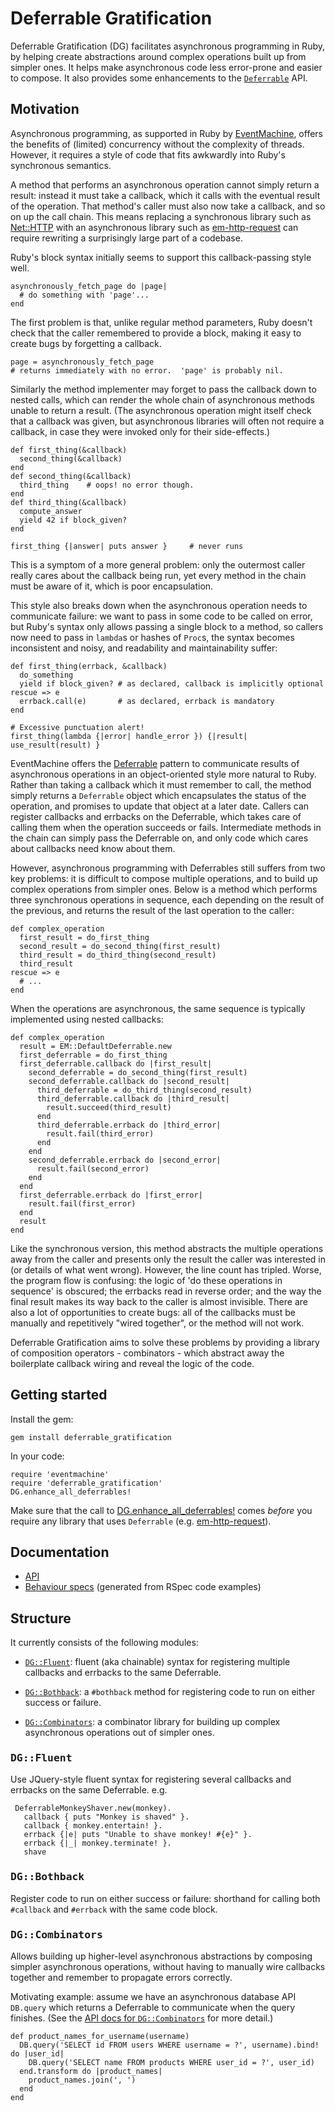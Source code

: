 # Deferrable Gratification #

Deferrable Gratification (DG) facilitates asynchronous programming in Ruby, by
helping create abstractions around complex operations built up from simpler
ones.  It helps make asynchronous code less error-prone and easier to compose.
It also provides some enhancements to the
[`Deferrable`](http://eventmachine.rubyforge.org/EventMachine/Deferrable.html)
API.

## Motivation ##

Asynchronous programming, as supported in Ruby by
[EventMachine](http://rubyeventmachine.com/), offers the benefits of (limited)
concurrency without the complexity of threads.  However, it requires a style of
code that fits awkwardly into Ruby's synchronous semantics.

A method that performs an asynchronous operation cannot simply return a result:
instead it must take a callback, which it calls with the eventual result of the
operation.  That method's caller must also now take a callback, and so on up
the call chain.  This means replacing a synchronous library such as
[Net::HTTP](http://ruby-doc.org/stdlib-1.8.7/libdoc/net/http/rdoc/index.html)
with an asynchronous library such as
[em-http-request](https://github.com/igrigorik/em-http-request) can require
rewriting a surprisingly large part of a codebase.

Ruby's block syntax initially seems to support this callback-passing style
well.

    asynchronously_fetch_page do |page|
      # do something with 'page'...
    end

The first problem is that, unlike regular method parameters, Ruby doesn't check
that the caller remembered to provide a block, making it easy to create bugs by
forgetting a callback.

    page = asynchronously_fetch_page
    # returns immediately with no error.  'page' is probably nil.

Similarly the method implementer may forget to pass the callback down to nested
calls, which can render the whole chain of asynchronous methods unable to
return a result.  (The asynchronous operation might itself check that a
callback was given, but asynchronous libraries will often not require a
callback, in case they were invoked only for their side-effects.)

    def first_thing(&callback)
      second_thing(&callback)
    end
    def second_thing(&callback)
      third_thing    # oops! no error though.
    end
    def third_thing(&callback)
      compute_answer
      yield 42 if block_given?
    end

    first_thing {|answer| puts answer }     # never runs

This is a symptom of a more general problem: only the outermost caller really
cares about the callback being run, yet every method in the chain must be aware
of it, which is poor encapsulation.

This style also breaks down when the asynchronous operation needs to
communicate failure: we want to pass in some code to be called on error, but
Ruby's syntax only allows passing a single block to a method, so callers now
need to pass in `lambda`s or hashes of `Proc`s, the syntax becomes inconsistent
and noisy, and readability and maintainability suffer:

    def first_thing(errback, &callback)
      do_something
      yield if block_given? # as declared, callback is implicitly optional
    rescue => e
      errback.call(e)       # as declared, errback is mandatory
    end

    # Excessive punctuation alert!
    first_thing(lambda {|error| handle_error }) {|result| use_result(result) }

EventMachine offers the
[Deferrable](http://eventmachine.rubyforge.org/EventMachine/Deferrable.html)
pattern to communicate results of asynchronous operations in an object-oriented
style more natural to Ruby.  Rather than taking a callback which it must
remember to call, the method simply returns a `Deferrable` object which
encapsulates the status of the operation, and promises to update that object at
a later date.  Callers can register callbacks and errbacks on the Deferrable,
which takes care of calling them when the operation succeeds or fails.
Intermediate methods in the chain can simply pass the Deferrable on, and only
code which cares about callbacks need know about them.

However, asynchronous programming with Deferrables still suffers from two key
problems: it is difficult to compose multiple operations, and to build up
complex operations from simpler ones.  Below is a method which performs three
synchronous operations in sequence, each depending on the result of the
previous, and returns the result of the last operation to the caller:

    def complex_operation
      first_result = do_first_thing
      second_result = do_second_thing(first_result)
      third_result = do_third_thing(second_result)
      third_result
    rescue => e
      # ...
    end

When the operations are asynchronous, the same sequence is typically
implemented using nested callbacks:

    def complex_operation
      result = EM::DefaultDeferrable.new
      first_deferrable = do_first_thing
      first_deferrable.callback do |first_result|
        second_deferrable = do_second_thing(first_result)
        second_deferrable.callback do |second_result|
          third_deferrable = do_third_thing(second_result)
          third_deferrable.callback do |third_result|
            result.succeed(third_result)
          end
          third_deferrable.errback do |third_error|
            result.fail(third_error)
          end
        end
        second_deferrable.errback do |second_error|
          result.fail(second_error)
        end
      end
      first_deferrable.errback do |first_error|
        result.fail(first_error)
      end
      result
    end

Like the synchronous version, this method abstracts the multiple operations
away from the caller and presents only the result the caller was interested in
(or details of what went wrong).  However, the line count has tripled.  Worse,
the program flow is confusing: the logic of 'do these operations in sequence'
is obscured; the errbacks read in reverse order; and the way the final result
makes its way back to the caller is almost invisible.  There are also a lot of
opportunities to create bugs: all of the callbacks must be manually and
repetitively "wired together", or the method will not work.

Deferrable Gratification aims to solve these problems by providing a library of
composition operators - combinators - which abstract away the boilerplate
callback wiring and reveal the logic of the code.

## Getting started ##

Install the gem:

    gem install deferrable_gratification

In your code:

    require 'eventmachine'
    require 'deferrable_gratification'
    DG.enhance_all_deferrables!

Make sure that the call to
[DG.enhance_all_deferrables!](http://samstokes.github.com/deferrable_gratification/doc/DeferrableGratification.html#enhance_all_deferrables%21-class_method)
comes *before* you require any library that uses `Deferrable` (e.g.
[em-http-request](https://github.com/igrigorik/em-http-request)).

## Documentation ##

* [API](http://samstokes.github.com/deferrable_gratification/doc/frames.html)
* [Behaviour specs](http://samstokes.github.com/deferrable_gratification/doc/spec/index.html)
  (generated from RSpec code examples)

## Structure ##

It currently consists of the following modules:

 * [`DG::Fluent`](#fluent): fluent (aka chainable) syntax for registering
   multiple callbacks and errbacks to the same Deferrable.

 * [`DG::Bothback`](#bothback): a `#bothback` method for registering code to
   run on either success or failure.

 * [`DG::Combinators`](#combinators): a combinator library for building up
   complex asynchronous operations out of simpler ones.


<h3 id="fluent"><tt>DG::Fluent</tt></h3>

Use JQuery-style fluent syntax for registering several callbacks and
errbacks on the same Deferrable.  e.g.

     DeferrableMonkeyShaver.new(monkey).
       callback { puts "Monkey is shaved" }.
       callback { monkey.entertain! }.
       errback {|e| puts "Unable to shave monkey! #{e}" }.
       errback {|_| monkey.terminate! }.
       shave

<h3 id="bothback"><tt>DG::Bothback</tt></h3>

Register code to run on either success or failure: shorthand for calling both
`#callback` and `#errback` with the same code block.

<h3 id="combinators"><tt>DG::Combinators</tt></h3>

Allows building up higher-level asynchronous abstractions by composing simpler
asynchronous operations, without having to manually wire callbacks together
and remember to propagate errors correctly.

Motivating example: assume we have an asynchronous database API `DB.query`
which returns a Deferrable to communicate when the query finishes.  (See
the [API docs for `DG::Combinators`](http://samstokes.github.com/deferrable_gratification/doc/DeferrableGratification/Combinators.html)
for more detail.)

    def product_names_for_username(username)
      DB.query('SELECT id FROM users WHERE username = ?', username).bind! do |user_id|
        DB.query('SELECT name FROM products WHERE user_id = ?', user_id)
      end.transform do |product_names|
        product_names.join(', ')
      end
    end
